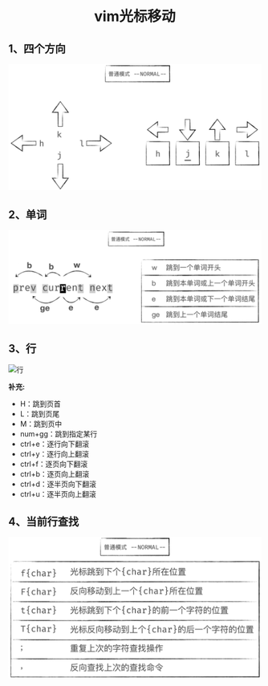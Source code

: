 # <center>vim光标移动<center>  

## 1、四个方向  

![方向](images/方向.png)  

## 2、单词  

![单词](images/单词.png)  

## 3、行  

![行](images/行.png)  

**补充:**

* H：跳到页首  
* L：跳到页尾  
* M：跳到页中  
* num+gg：跳到指定某行  
* ctrl+e：逐行向下翻滚  
* ctrl+y：逐行向上翻滚  
* ctrl+f：逐页向下翻滚  
* ctrl+b：逐页向上翻滚  
* ctrl+d：逐半页向下翻滚  
* ctrl+u：逐半页向上翻滚  

## 4、当前行查找  

![当前行查找](images/当前行查找.png)  
